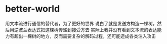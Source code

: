# better-world
用文本流进行通信的替代者，为了更好的世界
说白了就是发送方构造一棵树，然后用逆波兰表达式把这棵树传递到接受方去
实际上我并没有看到文本流的表达能力有超出一棵树的地方，反而需要复杂的解码过程，还可能造成各类注入攻击
